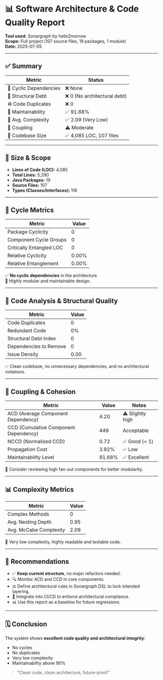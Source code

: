 # 📊 Software Architecture & Code Quality Report

**Tool used:** Sonargraph by hello2morrow  
**Scope:** Full project (107 source files, 19 packages, 1 module)  
**Date:** 2025-07-05

---

## ✅ Summary

| Metric | Status |
|--------|--------|
| 🔄 Cyclic Dependencies | ❌ None |
| 🧱 Structural Debt | ❌ 0 (No architectural debt) |
| ♻️ Code Duplicates | ❌ 0 |
| 🧠 Maintainability | ✅ 91.68% |
| 🢿 Avg. Complexity | ✅ 2.09 (Very Low) |
| 🔗 Coupling | ⚠️ Moderate |
| 🔄 Codebase Size | ✅ 4,085 LOC, 107 files |

---

## 📆 Size & Scope

- **Lines of Code (LOC):** 4,085
- **Total Lines:** 5,290
- **Java Packages:** 19
- **Source Files:** 107
- **Types (Classes/Interfaces):** 116

---

## 🔄 Cycle Metrics

| Metric | Value |
|--------|-------|
| Package Cyclicity | 0 |
| Component Cycle Groups | 0 |
| Critically Entangled LOC | 0 |
| Relative Cyclicity | 0.00% |
| Relative Entanglement | 0.00% |

✅ **No cyclic dependencies** in the architecture  
📅 Highly modular and maintainable design.

---

## 🧱 Code Analysis & Structural Quality

| Metric | Value |
|--------|-------|
| Code Duplicates | 0 |
| Redundant Code | 0% |
| Structural Debt Index | 0 |
| Dependencies to Remove | 0 |
| Issue Density | 0.00 |

✅ Clean codebase, no unnecessary dependencies, and no architectural violations.

---

## 🧠 Coupling & Cohesion

| Metric | Value | Notes |
|--------|-------|-------|
| ACD (Average Component Dependency) | 4.20 | ⚠️ Slightly high |
| CCD (Cumulative Component Dependency) | 449 | Acceptable |
| NCCD (Normalized CCD) | 0.72 | ✅ Good (< 1) |
| Propagation Cost | 3.92% | ✅ Low |
| Maintainability Level | 91.68% | ✅ Excellent |

📅 Consider reviewing high fan-out components for better modularity.

---

## 📊 Complexity Metrics

| Metric | Value |
|--------|-------|
| Complex Methods | 0 |
| Avg. Nesting Depth | 0.95 |
| Avg. McCabe Complexity | 2.09 |

🚀 Very low complexity, highly readable and testable code.

---

## 📝 Recommendations

- ✅ **Keep current structure**, no major refactors needed.
- 🔍 Monitor ACD and CCD in core components.
- ⚖️ Define architectural rules in Sonargraph DSL to lock intended layering.
- 🔐 Integrate into CI/CD to enforce architectural compliance.
- 📊 Use this report as a baseline for future regressions.

---

## 🗓️ Conclusion

The system shows **excellent code quality and architectural integrity**:

- No cycles
- No duplicates
- Very low complexity
- Maintainability above 90%

> "Clean code, clean architecture, future-proof."

